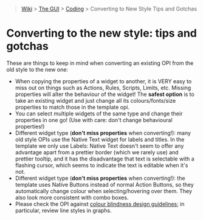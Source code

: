 > [Wiki](Home) > [The GUI](The-GUI) > [Coding](GUI-Coding) > Converting to New Style Tips and Gotchas

# Converting to the new style: tips and gotchas
These are things to keep in mind when converting an existing OPI from the old style to the new one:

* When copying the properties of a widget to another, it is VERY easy to miss out on things such as Actions, Rules, Scripts, Limits, etc. Missing properties will alter the behaviour of the widget! The **safest option** is to take an existing widget and just change all its colours/fonts/size properties to match those in the template opi.
* You can select multiple widgets of the same type and change their properties in one go! (Use with care: don't change behavioural properties!)
* Different widget type (**don't miss properties** when converting!): many old style OPIs use the Native Text widget for labels and titles. In the template we only use Labels: Native Text doesn't seem to offer any advantage apart from a prettier border (which we rarely use) and prettier tooltip, and it has the disadvantage that text is selectable with a flashing cursor, which seems to indicate the text is editable when it's not.
* Different widget type (**don't miss properties** when converting!): the template uses Native Buttons instead of normal Action Buttons, so they automatically change colour when selecting/hovering over them. They also look more consistent with combo boxes.
* Please check the OPI against [colour blindness design guidelines](Designing-for-Colour-Blindness); in particular, review line styles in graphs.

